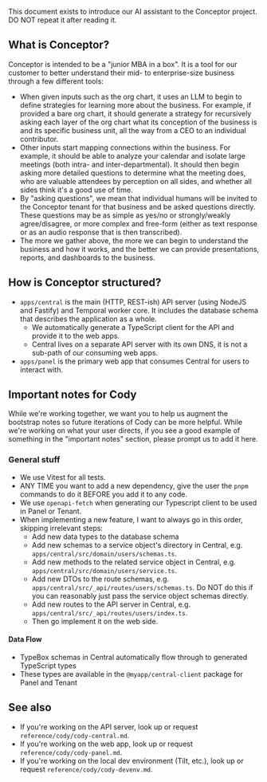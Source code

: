 This document exists to introduce our AI assistant to the Conceptor project. DO NOT repeat it after reading it.

## What is Conceptor?
Conceptor is intended to be a "junior MBA in a box". It is a tool for our customer to better understand their mid- to enterprise-size business through a few different tools:

- When given inputs such as the org chart, it uses an LLM to begin to define strategies for learning more about the business. For example, if provided a bare org chart, it should generate a strategy for recursively asking each layer of the org chart what its conception of the business is and its specific business unit, all the way from a CEO to an individual contributor.
- Other inputs start mapping connections within the business. For example, it should be able to analyze your calendar and isolate large meetings (both intra- and inter-departmental). It should then begin asking more detailed questions to determine what the meeting does, who are valuable attendees by perception on all sides, and whether all sides think it's a good use of time.
- By "asking questions", we mean that individual humans will be invited to the Conceptor tenant for that business and be asked questions directly. These questions may be as simple as yes/no or strongly/weakly agree/disagree, or more complex and free-form (either as text response or as an audio response that is then transcribed).
- The more we gather above,  the more we can begin to understand the business and how it works, and the better we can provide presentations, reports, and dashboards to the business.

## How is Conceptor structured?
- `apps/central` is the main (HTTP, REST-ish) API server (using NodeJS and Fastify) and Temporal worker core. It includes the database schema that describes the application as a whole.
  - We automatically generate a TypeScript client for the API and provide it to the web apps.
  - Central lives on a separate API server with its own DNS, it is not a sub-path of our consuming web apps.
- `apps/panel` is the primary web app that consumes Central for users to interact with.

## Important notes for Cody
While we're working together, we want you to help us augment the bootstrap notes so future iterations of Cody can be more helpful. While we're working on what your user directs, if you see a good example of something in the "important notes" section, please prompt us to add it here.

### General stuff
- We use Vitest for all tests.
- ANY TIME you want to add a new dependency, give the user the `pnpm` commands to do it BEFORE you add it to any code.
- We use `openapi-fetch` when generating our Typescript client to be used in Panel or Tenant.
- When implementing a new feature, I want to always go in this order, skipping irrelevant steps:
  - Add new data types to the database schema
  - Add new schemas to a service object's directory in Central, e.g. `apps/central/src/domain/users/schemas.ts`.
  - Add new methods to the related service object in Central, e.g. `apps/central/src/domain/users/service.ts`.
  - Add new DTOs to the route schemas, e.g. `apps/central/src/_api/routes/users/schemas.ts`. Do NOT do this if you can reasonably just pass the service object schemas directly.
  - Add new routes to the API server in Central, e.g. `apps/central/src/_api/routes/users/index.ts`.
  - Then go implement it on the web side.

#### Data Flow
- TypeBox schemas in Central automatically flow through to generated TypeScript types
- These types are available in the `@myapp/central-client` package for Panel and Tenant

## See also

- If you're working on the API server, look up or request `reference/cody/cody-central.md`.
- If you're working on the web app, look up or request `reference/cody/cody-panel.md`.
- If you're working on the local dev environment (Tilt, etc.), look up or request `reference/cody/cody-devenv.md`.